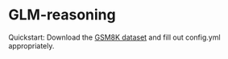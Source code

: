 # GLM-reasoning

Quickstart:
Download the [GSM8K dataset](github.com/openai/grade-school-math) and fill out config.yml appropriately.
